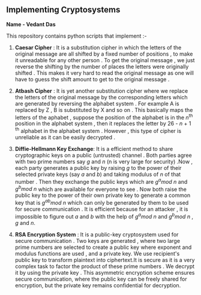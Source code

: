 ## Implementing Cryptosystems

**Name - Vedant Das**

This repository contains python scripts that implement :-

1. **Caesar Cipher** :
It is a  substitution cipher in which the letters of the original message are all shifted by a fixed number of positions , to make it unreadable for any other person . To get the original message , we just reverse the shifting by the number of places the letters were originally shifted . This makes it very hard to read the original message as one will have to guess the shift amount to get to the original message . 

1. **Atbash Cipher** :
It is yet another substitution cipher where we replace the letters of the original message by the corresponding letters which are generated by reversing the alphabet system . For example A is replaced by Z , B is substituted by X and so on . This basically maps the letters of the aphabet , suppose the position of the alphabet is in the *n*<sup>th</sup> position in the alphabet system , then it replaces the letter by 26 - *n* + 1 <sup>th</sup> alphabet in the alphabet system . However , this type of cipher is unreliable as it can be easily decrypted .  

1. **Diffie-Hellmann Key Exchange**:
It is a efficient method to share cryptographic keys on a public (untrusted) channel . Both parties agree with two prime numbers say *g* and *n* (n is very large for security) .Now , each party generates a public key by raising *g* to the power of their selected private keys (say *a* and *b*) and taking modulus of *n* of that number . Then they exchange the public keys which are *g<sup>a</sup>mod n* and *g<sup>b</sup>mod n* which are available for everyone to see . Now both raise the public key to the power of their own private key to generate a common key that is *g<sup>ab</sup>mod n* which can only be generated by them to be used for secure communication . It is efficient because for an attacker , it is impossible to figure out *a* and *b* with the help of *g<sup>a</sup>mod n* and *g<sup>b</sup>mod n* , *g* and *n*.

1. **RSA Encryption System** :
It is a public-key cryptosystem used for secure communication . Two keys are generated , where two large prime numbers are selected to create a public key where exponent and modulus functions are used , and a private key. We use recipient's public key to transform plaintext into ciphertext.It is secure as it is a very complex task to factor the product of these prime numbers . We decrypt it by using the private key . This asymmetric encryption scheme ensures secure communication, where the public key can be freely shared for encryption, but the private key remains confidential for decryption. 
